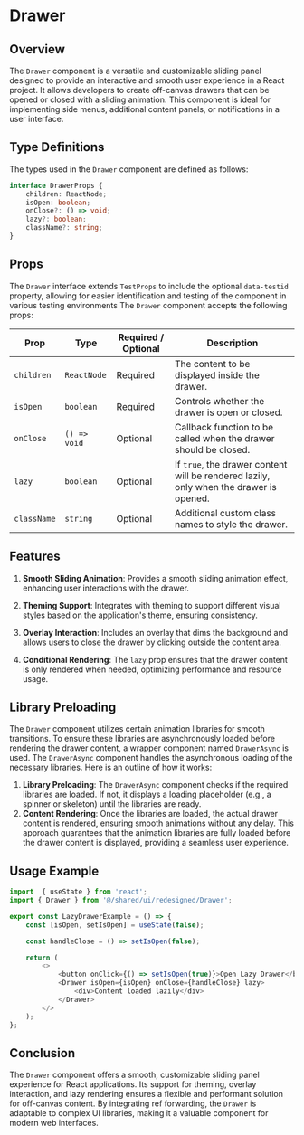# Drawer

## Overview
The `Drawer` component is a versatile and customizable sliding panel designed to provide an interactive and smooth user experience in a React project. It allows developers to create off-canvas drawers that can be opened or closed with a sliding animation. This component is ideal for implementing side menus, additional content panels, or notifications in a user interface.

## Type Definitions
The types used in the `Drawer` component are defined as follows:

```typescript
interface DrawerProps {
    children: ReactNode;
    isOpen: boolean;
    onClose?: () => void;
    lazy?: boolean;
    className?: string;
}
```
## Props
The `Drawer` interface extends `TestProps` to include the optional `data-testid` property, allowing for easier identification and testing of the component in various testing environments
The `Drawer` component accepts the following props:

| Prop       | Type                | Required / Optional | Description                                                                 |
|------------|---------------------|---------------------|-----------------------------------------------------------------------------|
| `children`  | `ReactNode`         | Required            | The content to be displayed inside the drawer.                              |
| `isOpen`    | `boolean`           | Required            | Controls whether the drawer is open or closed.                              |
| `onClose`   | `() => void`        | Optional            | Callback function to be called when the drawer should be closed.            |
| `lazy`      | `boolean`           | Optional            | If `true`, the drawer content will be rendered lazily, only when the drawer is opened. |
| `className` | `string`            | Optional            | Additional custom class names to style the drawer.                          |


## Features

1. **Smooth Sliding Animation**: Provides a smooth sliding animation effect, enhancing user interactions with the drawer.

2.  **Theming Support**: Integrates with theming to support different visual styles based on the application's theme, ensuring consistency.

3.  **Overlay Interaction**: Includes an overlay that dims the background and allows users to close the drawer by clicking outside the content area.

4.  **Conditional Rendering**: The `lazy` prop ensures that the drawer content is only rendered when needed, optimizing performance and resource usage.

## Library Preloading
The `Drawer` component utilizes certain animation libraries for smooth transitions. To ensure these libraries are asynchronously loaded before rendering the drawer content, a wrapper component named `DrawerAsync` is used. The `DrawerAsync` component handles the asynchronous loading of the necessary libraries. Here is an outline of how it works:

1. **Library Preloading**: The `DrawerAsync` component checks if the required libraries are loaded. If not, it displays a loading placeholder (e.g., a spinner or skeleton) until the libraries are ready.
2. **Content Rendering**: Once the libraries are loaded, the actual drawer content is rendered, ensuring smooth animations without any delay.
This approach guarantees that the animation libraries are fully loaded before the drawer content is displayed, providing a seamless user experience.


## Usage Example
```typescript jsx
import  { useState } from 'react';
import { Drawer } from '@/shared/ui/redesigned/Drawer';

export const LazyDrawerExample = () => {
    const [isOpen, setIsOpen] = useState(false);

    const handleClose = () => setIsOpen(false);

    return (
        <>
            <button onClick={() => setIsOpen(true)}>Open Lazy Drawer</button>
            <Drawer isOpen={isOpen} onClose={handleClose} lazy>
                <div>Content loaded lazily</div>
            </Drawer>
        </>
    );
};
```

## Conclusion
The `Drawer` component offers a smooth, customizable sliding panel experience for React applications. Its support for theming, overlay interaction, and lazy rendering ensures a flexible and performant solution for off-canvas content. By integrating ref forwarding, the `Drawer` is adaptable to complex UI libraries, making it a valuable component for modern web interfaces.
